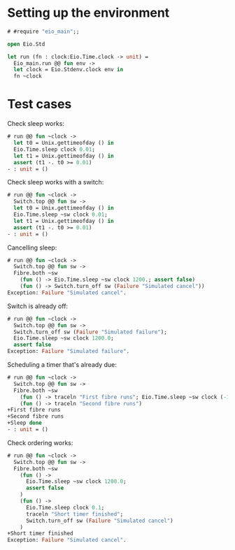 # Setting up the environment

```ocaml
# #require "eio_main";;
```

```ocaml
open Eio.Std

let run (fn : clock:Eio.Time.clock -> unit) =
  Eio_main.run @@ fun env ->
  let clock = Eio.Stdenv.clock env in
  fn ~clock
```

# Test cases

Check sleep works:

```ocaml
# run @@ fun ~clock ->
  let t0 = Unix.gettimeofday () in
  Eio.Time.sleep clock 0.01;
  let t1 = Unix.gettimeofday () in
  assert (t1 -. t0 >= 0.01)
- : unit = ()
```

Check sleep works with a switch:

```ocaml
# run @@ fun ~clock ->
  Switch.top @@ fun sw ->
  let t0 = Unix.gettimeofday () in
  Eio.Time.sleep ~sw clock 0.01;
  let t1 = Unix.gettimeofday () in
  assert (t1 -. t0 >= 0.01)
- : unit = ()
```

Cancelling sleep:

```ocaml
# run @@ fun ~clock ->
  Switch.top @@ fun sw ->
  Fibre.both ~sw
    (fun () -> Eio.Time.sleep ~sw clock 1200.; assert false)
    (fun () -> Switch.turn_off sw (Failure "Simulated cancel"))
Exception: Failure "Simulated cancel".
```

Switch is already off:

```ocaml
# run @@ fun ~clock ->
  Switch.top @@ fun sw ->
  Switch.turn_off sw (Failure "Simulated failure");
  Eio.Time.sleep ~sw clock 1200.0;
  assert false
Exception: Failure "Simulated failure".
```

Scheduling a timer that's already due:

```ocaml
# run @@ fun ~clock ->
  Switch.top @@ fun sw ->
  Fibre.both ~sw
    (fun () -> traceln "First fibre runs"; Eio.Time.sleep ~sw clock (-1.0); traceln "Sleep done")
    (fun () -> traceln "Second fibre runs")
+First fibre runs
+Second fibre runs
+Sleep done
- : unit = ()
```

Check ordering works:

```ocaml
# run @@ fun ~clock ->
  Switch.top @@ fun sw ->
  Fibre.both ~sw
    (fun () ->
      Eio.Time.sleep ~sw clock 1200.0;
      assert false
    )
    (fun () ->
      Eio.Time.sleep clock 0.1;
      traceln "Short timer finished";
      Switch.turn_off sw (Failure "Simulated cancel")
    )
+Short timer finished
Exception: Failure "Simulated cancel".
```
